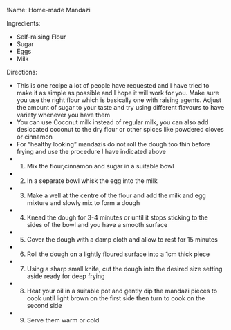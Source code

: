 !Name: Home-made Mandazi

Ingredients:
- Self-raising Flour
- Sugar
- Eggs
- Milk

Directions:
- This is one recipe a lot of people have requested and I have tried to make it as simple as possible and I hope it will work for you. Make sure you use the right flour which is basically one with raising agents. Adjust the amount of sugar to your taste and try using different flavours to have variety whenever you have them
- You can use Coconut milk instead of regular milk, you can also add desiccated coconut to the dry flour or other spices like powdered cloves or cinnamon
- For “healthy looking” mandazis do not roll the dough too thin before frying and use the procedure I have indicated above
- 1. Mix the flour,cinnamon and sugar in a suitable bowl
- 2. In a separate bowl whisk the egg into the milk
- 3. Make a well at the centre of the flour and add the milk and egg mixture and slowly mix to form a dough
- 4. Knead the dough for 3-4 minutes or until it stops sticking to the sides of the bowl and you have a smooth surface
- 5. Cover the dough with a damp cloth  and allow to rest for 15 minutes
- 6. Roll the dough on a lightly floured surface into a 1cm thick piece
- 7. Using a sharp small knife, cut the dough into the desired size setting aside ready for deep frying
- 8. Heat your oil in a suitable pot and gently dip the mandazi pieces to cook until light brown on the first side then turn to cook on the second side
- 9. Serve them warm or cold
